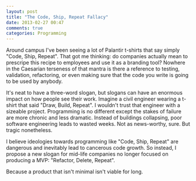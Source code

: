 ```yaml
---
layout: post
title: "The Code, Ship, Repeat Fallacy"
date: 2013-02-27 00:47
comments: true
categories: Programming
---
```

<p>Around campus I've been seeing a lot of Palantir t-shirts that say simply
"Code, Ship, Repeat". That got me thinking: do companies actually
mean to prescripe this recipe to employees and use it as a branding tool? 
Nowhere in the Caesarian terseness of that mantra is there a reference to
testing, validation, refactoring, or even making sure that the code you write is
going to be used by anybody. 
<br>
<p>It's neat to have a three-word slogan, but slogans can have an enormous impact on 
how people see their work. Imagine a civil engineer wearing a t-shirt that said
"Draw, Build, Repeat". I wouldn't trust that engineer with a sizeable project. 
Programming is no different except the stakes of failure are more chronic and
less dramatic. Instead of buildings collapsing, poor software engineering leads
to wasted weeks. Not as news-worthy, sure. But tragic nonetheless.
<br>
<p>I believe ideologies towards programming like "Code, Ship, Repeat" are
dangerous and inevitably lead to cancerous code growth. So instead, I propose a
new slogan for mid-life companies no longer focused on producing a MVP:
"Refactor, Delete, Repeat". 
<br>
<p>Because a product that isn't minimal isn't viable for long. 
